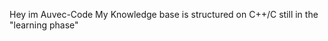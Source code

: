  Hey im Auvec-Code
 My Knowledge base is structured on C++/C
 still in the "learning phase"
<!---
Auvec-Code/Auvec-Code is a ✨ special ✨ repository because its `README.md` (this file) appears on your GitHub profile.
You can click the Preview link to take a look at your changes.
--->
